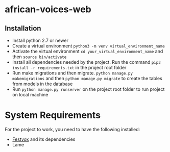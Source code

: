 # african-voices-web

## Installation
  * Install python 2.7 or newer
  * Create a virtual environment `python3 -m venv virtual_environment_name`
  * Activate the virtual environment `cd your_virtual_environment_name` and then `source bin/activate`
  * Install all dependencies needed by the project. Run the command `pip3 install -r requirements.txt` in the project root folder
  * Run make migrations and then migrate. `python manage.py makemigrations` and then `python manage.py migrate` to create the tables from models in the database
  * Run `python manage.py runserver` on the project root folder to run project on local machine
  
# System Requirements
For the project to work, you need to have the following installed:
* [Festvox](https://github.com/festvox/festvox#installation) and its dependencies
* Lame
